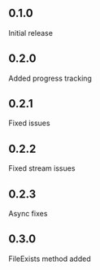 ## 0.1.0
Initial release
## 0.2.0
Added progress tracking
## 0.2.1
Fixed issues
## 0.2.2
Fixed stream issues
## 0.2.3
Async fixes
## 0.3.0
FileExists method added
